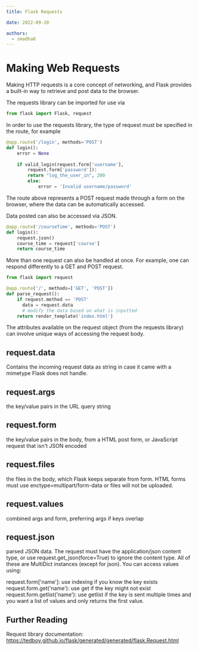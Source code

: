 ```yaml
---
title: Flask Requests

date: 2022-09-20

authors:
  - smadha8
---
```


<link rel="stylesheet" href="https://cdnjs.cloudflare.com/ajax/libs/prism-themes/1.9.0/prism-a11y-dark.min.css" integrity="sha512-bd1K4DEquIavX49RSZHIE0Ye6RFOVlGLhtGow9KDbLYqOd/ufhshkP0GoJoVR1jqj7FmOffvVIKuq1tcXlN9ZA==" crossorigin="anonymous" referrerpolicy="no-referrer" />

# Making Web Requests 

Making HTTP requests is a core concept of networking, and Flask provides a built-in way to retrieve and post data to the browser. 

The requests library can be imported for use via

```python
from flask import Flask, request
```

In order to use the requests library, the type of request must be specified in the route, for example 

```python
@app.route('/login', methods='POST')
def login():
    error = None
    
    if valid_login(request.form['username'],
        request.form['password']):
        return "log_the_user_in", 200
        else:
            error = 'Invalid username/password'

```

The route above represents a POST request made through a form on the browser, where the data can be automatically accessed. 

Data posted can also be accessed via JSON. 

```python
@app.route('/courseTime', methods='POST')
def login():
    request.json()
    course_time = request['course']
    return course_time  

```

More than one request can also be handled at once. For example, one can respond differently to a GET and POST request. 

```python 
from flask import request

@app.route('/', methods=['GET', 'POST'])
def parse_request():
    if request.method == 'POST'
      data = request.data 
      # modify the data based on what is inputted
    return render_template('index.html')
```

The attributes available on the request object (from the requests library) can involve unique ways of accessing the request body. 

## request.data 
Contains the incoming request data as string in case it came with a mimetype Flask does not handle.

## request.args
the key/value pairs in the URL query string

## request.form
the key/value pairs in the body, from a HTML post form, or JavaScript request that isn't JSON encoded


## request.files
the files in the body, which Flask keeps separate from form. HTML forms must use enctype=multipart/form-data or files will not be uploaded.

## request.values
combined args and form, preferring args if keys overlap

## request.json
parsed JSON data. The request must have the application/json content type, or use request.get_json(force=True) to ignore the content type.
All of these are MultiDict instances (except for json). You can access values using:

request.form['name']: use indexing if you know the key exists
request.form.get('name'): use get if the key might not exist
request.form.getlist('name'): use getlist if the key is sent multiple times and you want a list of values and only returns the first value.

## Further Reading

Request library documentation: https://tedboy.github.io/flask/generated/generated/flask.Request.html


